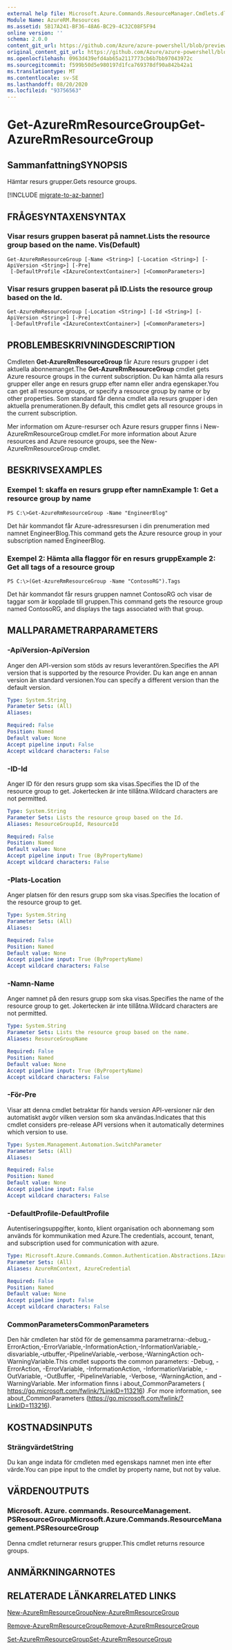 ```yaml
---
external help file: Microsoft.Azure.Commands.ResourceManager.Cmdlets.dll-Help.xml
Module Name: AzureRM.Resources
ms.assetid: 5B17A241-BF36-48A6-BC29-4C32C08F5F94
online version: ''
schema: 2.0.0
content_git_url: https://github.com/Azure/azure-powershell/blob/preview/src/ResourceManager/Resources/Commands.Resources/help/Get-AzureRmResourceGroup.md
original_content_git_url: https://github.com/Azure/azure-powershell/blob/preview/src/ResourceManager/Resources/Commands.Resources/help/Get-AzureRmResourceGroup.md
ms.openlocfilehash: 0963d439efd4ab65a2117773cb6b7bb97043972c
ms.sourcegitcommit: f599b50d5e980197d1fca769378df90a842b42a1
ms.translationtype: MT
ms.contentlocale: sv-SE
ms.lasthandoff: 08/20/2020
ms.locfileid: "93756563"
---
```

# <span data-ttu-id="996b4-101">Get-AzureRmResourceGroup</span><span class="sxs-lookup"><span data-stu-id="996b4-101">Get-AzureRmResourceGroup</span></span>

## <span data-ttu-id="996b4-102">Sammanfattning</span><span class="sxs-lookup"><span data-stu-id="996b4-102">SYNOPSIS</span></span>
<span data-ttu-id="996b4-103">Hämtar resurs grupper.</span><span class="sxs-lookup"><span data-stu-id="996b4-103">Gets resource groups.</span></span>

[!INCLUDE [migrate-to-az-banner](../../includes/migrate-to-az-banner.md)]

## <span data-ttu-id="996b4-104">FRÅGESYNTAXEN</span><span class="sxs-lookup"><span data-stu-id="996b4-104">SYNTAX</span></span>

### <span data-ttu-id="996b4-105">Visar resurs gruppen baserat på namnet.</span><span class="sxs-lookup"><span data-stu-id="996b4-105">Lists the resource group based on the name.</span></span> <span data-ttu-id="996b4-106">Vis</span><span class="sxs-lookup"><span data-stu-id="996b4-106">(Default)</span></span>
```
Get-AzureRmResourceGroup [-Name <String>] [-Location <String>] [-ApiVersion <String>] [-Pre]
 [-DefaultProfile <IAzureContextContainer>] [<CommonParameters>]
```

### <span data-ttu-id="996b4-107">Visar resurs gruppen baserat på ID.</span><span class="sxs-lookup"><span data-stu-id="996b4-107">Lists the resource group based on the Id.</span></span>
```
Get-AzureRmResourceGroup [-Location <String>] [-Id <String>] [-ApiVersion <String>] [-Pre]
 [-DefaultProfile <IAzureContextContainer>] [<CommonParameters>]
```

## <span data-ttu-id="996b4-108">PROBLEMBESKRIVNING</span><span class="sxs-lookup"><span data-stu-id="996b4-108">DESCRIPTION</span></span>
<span data-ttu-id="996b4-109">Cmdleten **Get-AzureRmResourceGroup** får Azure resurs grupper i det aktuella abonnemanget.</span><span class="sxs-lookup"><span data-stu-id="996b4-109">The **Get-AzureRmResourceGroup** cmdlet gets Azure resource groups in the current subscription.</span></span>
<span data-ttu-id="996b4-110">Du kan hämta alla resurs grupper eller ange en resurs grupp efter namn eller andra egenskaper.</span><span class="sxs-lookup"><span data-stu-id="996b4-110">You can get all resource groups, or specify a resource group by name or by other properties.</span></span>
<span data-ttu-id="996b4-111">Som standard får denna cmdlet alla resurs grupper i den aktuella prenumerationen.</span><span class="sxs-lookup"><span data-stu-id="996b4-111">By default, this cmdlet gets all resource groups in the current subscription.</span></span>

<span data-ttu-id="996b4-112">Mer information om Azure-resurser och Azure resurs grupper finns i New-AzureRmResourceGroup cmdlet.</span><span class="sxs-lookup"><span data-stu-id="996b4-112">For more information about Azure resources and Azure resource groups, see the New-AzureRmResourceGroup cmdlet.</span></span>

## <span data-ttu-id="996b4-113">BESKRIVS</span><span class="sxs-lookup"><span data-stu-id="996b4-113">EXAMPLES</span></span>

### <span data-ttu-id="996b4-114">Exempel 1: skaffa en resurs grupp efter namn</span><span class="sxs-lookup"><span data-stu-id="996b4-114">Example 1: Get a resource group by name</span></span>
```
PS C:\>Get-AzureRmResourceGroup -Name "EngineerBlog"
```

<span data-ttu-id="996b4-115">Det här kommandot får Azure-adressresursen i din prenumeration med namnet EngineerBlog.</span><span class="sxs-lookup"><span data-stu-id="996b4-115">This command gets the Azure resource group in your subscription named EngineerBlog.</span></span>

### <span data-ttu-id="996b4-116">Exempel 2: Hämta alla flaggor för en resurs grupp</span><span class="sxs-lookup"><span data-stu-id="996b4-116">Example 2: Get all tags of a resource group</span></span>
```
PS C:\>(Get-AzureRmResourceGroup -Name "ContosoRG").Tags
```

<span data-ttu-id="996b4-117">Det här kommandot får resurs gruppen namnet ContosoRG och visar de taggar som är kopplade till gruppen.</span><span class="sxs-lookup"><span data-stu-id="996b4-117">This command gets the resource group named ContosoRG, and displays the tags associated with that group.</span></span>

## <span data-ttu-id="996b4-118">MALLPARAMETRAR</span><span class="sxs-lookup"><span data-stu-id="996b4-118">PARAMETERS</span></span>

### <span data-ttu-id="996b4-119">-ApiVersion</span><span class="sxs-lookup"><span data-stu-id="996b4-119">-ApiVersion</span></span>
<span data-ttu-id="996b4-120">Anger den API-version som stöds av resurs leverantören.</span><span class="sxs-lookup"><span data-stu-id="996b4-120">Specifies the API version that is supported by the resource Provider.</span></span>
<span data-ttu-id="996b4-121">Du kan ange en annan version än standard versionen.</span><span class="sxs-lookup"><span data-stu-id="996b4-121">You can specify a different version than the default version.</span></span>

```yaml
Type: System.String
Parameter Sets: (All)
Aliases: 

Required: False
Position: Named
Default value: None
Accept pipeline input: False
Accept wildcard characters: False
```

### <span data-ttu-id="996b4-122">-ID</span><span class="sxs-lookup"><span data-stu-id="996b4-122">-Id</span></span>
<span data-ttu-id="996b4-123">Anger ID för den resurs grupp som ska visas.</span><span class="sxs-lookup"><span data-stu-id="996b4-123">Specifies the ID of the resource group to get.</span></span>
<span data-ttu-id="996b4-124">Jokertecken är inte tillåtna.</span><span class="sxs-lookup"><span data-stu-id="996b4-124">Wildcard characters are not permitted.</span></span>

```yaml
Type: System.String
Parameter Sets: Lists the resource group based on the Id.
Aliases: ResourceGroupId, ResourceId

Required: False
Position: Named
Default value: None
Accept pipeline input: True (ByPropertyName)
Accept wildcard characters: False
```

### <span data-ttu-id="996b4-125">-Plats</span><span class="sxs-lookup"><span data-stu-id="996b4-125">-Location</span></span>
<span data-ttu-id="996b4-126">Anger platsen för den resurs grupp som ska visas.</span><span class="sxs-lookup"><span data-stu-id="996b4-126">Specifies the location of the resource group to get.</span></span>

```yaml
Type: System.String
Parameter Sets: (All)
Aliases: 

Required: False
Position: Named
Default value: None
Accept pipeline input: True (ByPropertyName)
Accept wildcard characters: False
```

### <span data-ttu-id="996b4-127">-Namn</span><span class="sxs-lookup"><span data-stu-id="996b4-127">-Name</span></span>
<span data-ttu-id="996b4-128">Anger namnet på den resurs grupp som ska visas.</span><span class="sxs-lookup"><span data-stu-id="996b4-128">Specifies the name of the resource group to get.</span></span>
<span data-ttu-id="996b4-129">Jokertecken är inte tillåtna.</span><span class="sxs-lookup"><span data-stu-id="996b4-129">Wildcard characters are not permitted.</span></span>

```yaml
Type: System.String
Parameter Sets: Lists the resource group based on the name.
Aliases: ResourceGroupName

Required: False
Position: Named
Default value: None
Accept pipeline input: True (ByPropertyName)
Accept wildcard characters: False
```

### <span data-ttu-id="996b4-130">-För</span><span class="sxs-lookup"><span data-stu-id="996b4-130">-Pre</span></span>
<span data-ttu-id="996b4-131">Visar att denna cmdlet betraktar för hands version API-versioner när den automatiskt avgör vilken version som ska användas.</span><span class="sxs-lookup"><span data-stu-id="996b4-131">Indicates that this cmdlet considers pre-release API versions when it automatically determines which version to use.</span></span>

```yaml
Type: System.Management.Automation.SwitchParameter
Parameter Sets: (All)
Aliases: 

Required: False
Position: Named
Default value: None
Accept pipeline input: False
Accept wildcard characters: False
```

### <span data-ttu-id="996b4-132">-DefaultProfile</span><span class="sxs-lookup"><span data-stu-id="996b4-132">-DefaultProfile</span></span>
<span data-ttu-id="996b4-133">Autentiseringsuppgifter, konto, klient organisation och abonnemang som används för kommunikation med Azure.</span><span class="sxs-lookup"><span data-stu-id="996b4-133">The credentials, account, tenant, and subscription used for communication with azure.</span></span>

```yaml
Type: Microsoft.Azure.Commands.Common.Authentication.Abstractions.IAzureContextContainer
Parameter Sets: (All)
Aliases: AzureRmContext, AzureCredential

Required: False
Position: Named
Default value: None
Accept pipeline input: False
Accept wildcard characters: False
```

### <span data-ttu-id="996b4-134">CommonParameters</span><span class="sxs-lookup"><span data-stu-id="996b4-134">CommonParameters</span></span>
<span data-ttu-id="996b4-135">Den här cmdleten har stöd för de gemensamma parametrarna:-debug,-ErrorAction,-ErrorVariable,-InformationAction,-InformationVariable,-disvariable,-utbuffer,-PipelineVariable,-verbose,-WarningAction och-WarningVariable.</span><span class="sxs-lookup"><span data-stu-id="996b4-135">This cmdlet supports the common parameters: -Debug, -ErrorAction, -ErrorVariable, -InformationAction, -InformationVariable, -OutVariable, -OutBuffer, -PipelineVariable, -Verbose, -WarningAction, and -WarningVariable.</span></span> <span data-ttu-id="996b4-136">Mer information finns i about_CommonParameters ( https://go.microsoft.com/fwlink/?LinkID=113216) .</span><span class="sxs-lookup"><span data-stu-id="996b4-136">For more information, see about_CommonParameters (https://go.microsoft.com/fwlink/?LinkID=113216).</span></span>

## <span data-ttu-id="996b4-137">KOSTNADS</span><span class="sxs-lookup"><span data-stu-id="996b4-137">INPUTS</span></span>

### <span data-ttu-id="996b4-138">Strängvärdet</span><span class="sxs-lookup"><span data-stu-id="996b4-138">String</span></span>
<span data-ttu-id="996b4-139">Du kan ange indata för cmdleten med egenskaps namnet men inte efter värde.</span><span class="sxs-lookup"><span data-stu-id="996b4-139">You can pipe input to the cmdlet by property name, but not by value.</span></span>

## <span data-ttu-id="996b4-140">VÄRDEN</span><span class="sxs-lookup"><span data-stu-id="996b4-140">OUTPUTS</span></span>

### <span data-ttu-id="996b4-141">Microsoft. Azure. commands. ResourceManagement. PSResourceGroup</span><span class="sxs-lookup"><span data-stu-id="996b4-141">Microsoft.Azure.Commands.ResourceManagement.PSResourceGroup</span></span>
<span data-ttu-id="996b4-142">Denna cmdlet returnerar resurs grupper.</span><span class="sxs-lookup"><span data-stu-id="996b4-142">This cmdlet returns resource groups.</span></span>

## <span data-ttu-id="996b4-143">ANMÄRKNINGAR</span><span class="sxs-lookup"><span data-stu-id="996b4-143">NOTES</span></span>

## <span data-ttu-id="996b4-144">RELATERADE LÄNKAR</span><span class="sxs-lookup"><span data-stu-id="996b4-144">RELATED LINKS</span></span>

[<span data-ttu-id="996b4-145">New-AzureRmResourceGroup</span><span class="sxs-lookup"><span data-stu-id="996b4-145">New-AzureRmResourceGroup</span></span>](./New-AzureRmResourceGroup.md)

[<span data-ttu-id="996b4-146">Remove-AzureRmResourceGroup</span><span class="sxs-lookup"><span data-stu-id="996b4-146">Remove-AzureRmResourceGroup</span></span>](./Remove-AzureRmResourceGroup.md)

[<span data-ttu-id="996b4-147">Set-AzureRmResourceGroup</span><span class="sxs-lookup"><span data-stu-id="996b4-147">Set-AzureRmResourceGroup</span></span>](./Set-AzureRmResourceGroup.md)


